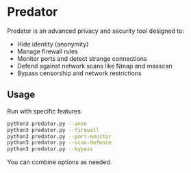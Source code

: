 # Predator

Predator is an advanced privacy and security tool designed to:
- Hide identity (anonymity)
- Manage firewall rules
- Monitor ports and detect strange connections
- Defend against network scans like Nmap and masscan
- Bypass censorship and network restrictions

## Usage

Run with specific features:

```bash
python3 predator.py --anon
python3 predator.py --firewall
python3 predator.py --port-monitor
python3 predator.py --scan-defense
python3 predator.py --bypass
```

You can combine options as needed.
